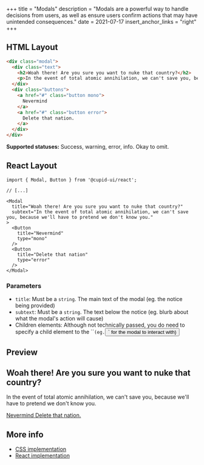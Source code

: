 +++
title = "Modals"
description = "Modals are a powerful way to handle decisions from users, as well as ensure users confirm actions that may have unintended consequences."
date = 2021-07-17
insert_anchor_links = "right"
+++

## HTML Layout
```html
<div class="modal">
  <div class="text">
    <h2>Woah there! Are you sure you want to nuke that country?</h2>
    <p>In the event of total atomic annihilation, we can't save you, because we'll have to pretend we don't know you.</p>
  </div>
  <div class="buttons">
    <a href="#" class="button mono">
      Nevermind
    </a>
    <a href="#" class="button error">
      Delete that nation.
    </a>
  </div>
</div>
```

**Supported statuses:** Success, warning, error, info. Okay to omit.

## React Layout
```tsx
import { Modal, Button } from '@cupid-ui/react';

// [...]

<Modal
  title="Woah there! Are you sure you want to nuke that country?"
  subtext="In the event of total atomic annihilation, we can't save you, because we'll have to pretend we don't know you."
>
  <Button
    title="Nevermind"
    type="mono"
  />
  <Button
    title="Delete that nation"
    type="error"
  />
</Modal>
```

### Parameters
- `title`: Must be a `string`. The main text of the modal (eg. the notice being provided)
- `subtext`: Must be a `string`. The text below the notice (eg. blurb about what the modal's action will cause)
- Children elements: Although not technically passed, you do need to specify a child element to the ``<Modal></Modal>` (eg. `<Button/>` for the modal to interact with)

## Preview
<div class="modal">
  <div class="text">
    <h2>Woah there! Are you sure you want to nuke that country?</h2>
    <p>In the event of total atomic annihilation, we can't save you, because we'll have to pretend we don't know you.</p>
  </div>
  <div class="buttons">
    <a href="#" class="button mono">
      Nevermind
    </a>
    <a href="#" class="button error">
      Delete that nation.
    </a>
  </div>
</div>

## More info
- [CSS implementation](https://github.com/designbylunar/cupid/blob/main/css/src/interaction/modal.css)
- [React implementation](https://github.com/designbylunar/cupid/blob/main/react/src/components/interaction/modal.tsx)
